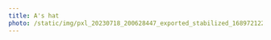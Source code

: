 ```yaml
---
title: A's hat
photo: /static/img/pxl_20230718_200628447_exported_stabilized_1689721227105.gif
---
```

